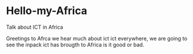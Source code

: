 # Hello-my-Africa
Talk about ICT in Africa

Greetings to Afrca we hear much about ict ict everywhere, we are going to see the inpack ict has brougth to Africa is it good or bad. 
